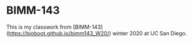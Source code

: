 # BIMM-143

This is my classwork from [BIMM-143] (https://bioboot.github.io/bimm143_W20/) winter 2020 at UC San Diego.
